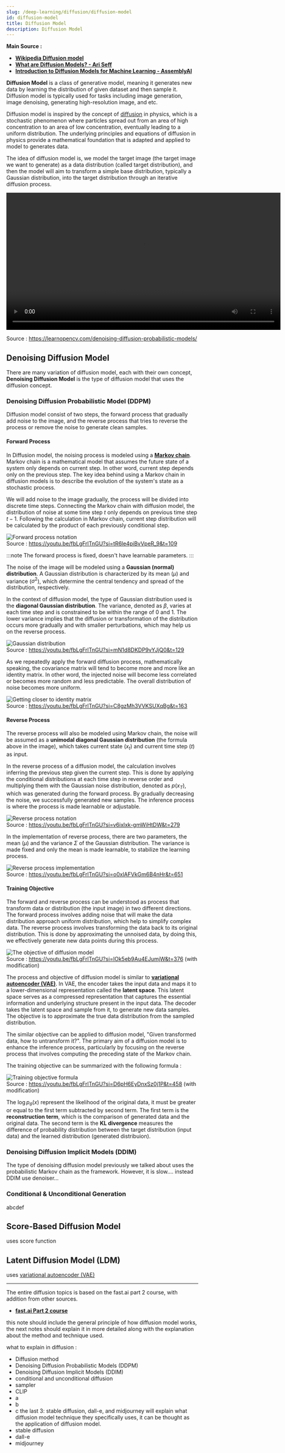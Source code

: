 ```yaml
---
slug: /deep-learning/diffusion/diffusion-model
id: diffusion-model
title: Diffusion Model
description: Diffusion Model
---
```


**Main Source :**

- **[Wikipedia Diffusion model](https://en.wikipedia.org/wiki/Diffusion_model)**
- **[What are Diffusion Models? - Ari Seff](https://youtu.be/fbLgFrlTnGU?si=tR6le4piBvVpeR_9)**
- **[Introduction to Diffusion Models for Machine Learning - AssemblyAI](https://www.assemblyai.com/blog/diffusion-models-for-machine-learning-introduction/)**

**Diffusion Model** is a class of generative model, meaning it generates new data by learning the distribution of given dataset and then sample it. Diffusion model is typically used for tasks including image generation, image denoising, generating high-resolution image, and etc.

Diffusion model is inspired by the concept of [diffusion](https://en.wikipedia.org/wiki/Diffusion) in physics, which is a stochastic phenomenon where particles spread out from an area of high concentration to an area of low concentration, eventually leading to a uniform distribution. The underlying principles and equations of diffusion in physics provide a mathematical foundation that is adapted and applied to model to generates data.

The idea of diffusion model is, we model the target image (the target image we want to generate) as a data distribution (called target distribution), and then the model will aim to transform a simple base distribution, typically a Gaussian distribution, into the target distribution through an iterative diffusion process.

<video width="720" height="360" controls>
  <source src="https://learnopencv.com/wp-content/uploads/2023/02/denoising-diffusion-probabilistic-models_flower_inference_2.mp4" type="video/mp4"/>
</video>

Source : https://learnopencv.com/denoising-diffusion-probabilistic-models/

## Denoising Diffusion Model

There are many variation of diffusion model, each with their own concept, **Denoising Diffusion Model** is the type of diffusion model that uses the diffusion concept.

### Denoising Diffusion Probabilistic Model (DDPM)

Diffusion model consist of two steps, the forward process that gradually add noise to the image, and the reverse process that tries to reverse the process or remove the noise to generate clean samples.

#### Forward Process

In Diffusion model, the noising process is modeled using a [**Markov chain**](/machine-learning/reinforcement-learning/markov-models#markov-chain). Markov chain is a mathematical model that assumes the future state of a system only depends on current step. In other word, current step depends only on the previous step. The key idea behind using a Markov chain in diffusion models is to describe the evolution of the system's state as a stochastic process.

We will add noise to the image gradually, the process will be divided into discrete time steps. Connecting the Markov chain with diffusion model, the distribution of noise at some time step $t$ only depends on previous time step $t-1$. Following the calculation in Markov chain, current step distribution will be calculated by the product of each previously conditional step.

![Forward process notation](./forward-process-notation.png)  
Source : https://youtu.be/fbLgFrlTnGU?si=tR6le4piBvVpeR_9&t=109

:::note
The forward process is fixed, doesn't have learnable parameters.
:::

The noise of the image will be modeled using a **Gaussian (normal) distribution**. A Gaussian distribution is characterized by its mean ($\mu$) and variance ($\sigma^2$), which determine the central tendency and spread of the distribution, respectively.

In the context of diffusion model, the type of Gaussian distribution used is the **diagonal Gaussian distribution**. The variance, denoted as $\beta$, varies at each time step and is constrained to be within the range of 0 and 1. The lower variance implies that the diffusion or transformation of the distribution occurs more gradually and with smaller perturbations, which may help us on the reverse process.

![Gaussian distribution](./gaussian-distribution.png)  
Source : https://youtu.be/fbLgFrlTnGU?si=mN1d8DKDP9vYJjQ0&t=129

As we repeatedly apply the forward diffusion process, mathematically speaking, the covariance matrix will tend to become more and more like an identity matrix. In other word, the injected noise will become less correlated or becomes more random and less predictable. The overall distribution of noise becomes more uniform.

![Getting closer to identity matrix](./approach-identity-matrix.png)  
Source : https://youtu.be/fbLgFrlTnGU?si=C8gzMh3VVKSUXqBg&t=163

#### Reverse Process

The reverse process will also be modeled using Markov chain, the noise will be assumed as a **unimodal diagonal Gaussian distribution** (the formula above in the image), which takes current state ($x_t$) and current time step ($t$) as input.

In the reverse process of a diffusion model, the calculation involves inferring the previous step given the current step. This is done by applying the conditional distributions at each time step in reverse order and multiplying them with the Gaussian noise distribution, denoted as $p(x_T)$, which was generated during the forward process. By gradually decreasing the noise, we successfully generated new samples. The inference process is where the process is made learnable or adjustable.

![Reverse process notation](./reverse-process-notation.png)  
Source : https://youtu.be/fbLgFrlTnGU?si=v6ixlxk-gmWiHtDW&t=279

In the implementation of reverse process, there are two parameters, the mean ($\mu$) and the variance $\Sigma$ of the Gaussian distribution. The variance is made fixed and only the mean is made learnable, to stabilize the learning process.

![Reverse process implementation](./reverse-process-implementation.png)  
Source : https://youtu.be/fbLgFrlTnGU?si=o0xlAFVkGm6B4nHr&t=651

#### Training Objective

The forward and reverse process can be understood as process that transform data or distribution (the input image) in two different directions. The forward process involves adding noise that will make the data distribution approach uniform distribution, which help to simplify complex data. The reverse process involves transforming the data back to its original distribution. This is done by approximating the unnoised data, by doing this, we effectively generate new data points during this process.

![The objective of diffusion model](./objective.png)  
Source : https://youtu.be/fbLgFrlTnGU?si=lOk5eb9Au4EJumjW&t=376 (with modification)

The process and objective of diffusion model is similar to [**variational autoencoder (VAE)**](/deep-learning/variational-autoencoder). In VAE, the encoder takes the input data and maps it to a lower-dimensional representation called the **latent space**. This latent space serves as a compressed representation that captures the essential information and underlying structure present in the input data. The decoder takes the latent space and sample from it, to generate new data samples. The objective is to approximate the true data distribution from the sampled distribution.

The similar objective can be applied to diffusion model, "Given transformed data, how to untransform it?". The primary aim of a diffusion model is to enhance the inference process, particularly by focusing on the reverse process that involves computing the preceding state of the Markov chain.

The training objective can be summarized with the following formula :

![Training objective formula](./training-formula.png)  
Source : https://youtu.be/fbLgFrlTnGU?si=D6pH6EyDnxSz0j1P&t=458 (with modification)

The $\log p_{\theta}(x)$ represent the likelihood of the original data, it must be greater or equal to the first term subtracted by second term. The first term is the **reconstruction term**, which is the comparison of generated data and the original data. The second term is the **KL divergence** measures the difference of probability distribution between the target distribution (input data) and the learned distribution (generated distribuion).

### Denoising Diffusion Implicit Models (DDIM)

The type of denoising diffusion model previously we talked about uses the probabilistic Markov chain as the framework. However, it is slow.... instead DDIM use denoiser...

### Conditional & Unconditional Generation

abcdef

## Score-Based Diffusion Model

uses score function

## Latent Diffusion Model (LDM)

uses [variational autoencoder (VAE)](/deep-learning/variational-autoencoder)

---

The entire diffusion topics is based on the fast.ai part 2 course, with addition from other sources.

- **[fast.ai Part 2 course](https://course.fast.ai/Lessons/part2.html)**

this note should include the general principle of how diffusion model works, the next notes should explain it in more detailed along with the explanation about the method and technique used.

what to explain in diffusion :

- Diffusion method
- Denoising Diffusion Probabilistic Models (DDPM)
- Denoising Diffusion Implicit Models (DDIM)
- conditional and unconditional diffusion
- sampler
- CLIP
- a
- b
- c
  the last 3: stable diffusion, dall-e, and midjourney will explain what diffusion model technique they specifically uses, it can be thought as the application of diffusion model.
- stable diffusion
- dall-e
- midjourney
